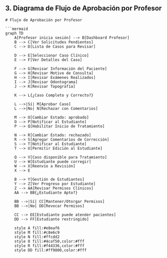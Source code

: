 
## 3. Diagrama de Flujo de Aprobación por Profesor

```mermaid
# Flujo de Aprobación por Profesor

```mermaid
graph TD
    A[Profesor inicia sesión] --> B[Dashboard Profesor]
    B --> C[Ver Solicitudes Pendientes]
    C --> D[Lista de Casos para Revisar]
    
    D --> E[Seleccionar Caso Clínico]
    E --> F[Ver Detalles del Caso]
    
    F --> G[Revisar Información del Paciente]
    G --> H[Revisar Motivo de Consulta]
    H --> I[Revisar Exámenes Realizados]
    I --> J[Revisar Odontograma]
    J --> K[Revisar Topografía]
    
    K --> L{¿Caso Completo y Correcto?}
    
    L -->|Sí| M[Aprobar Caso]
    L -->|No| N[Rechazar con Comentarios]
    
    M --> O[Cambiar Estado: aprobado]
    O --> P[Notificar al Estudiante]
    P --> Q[Habilitar Inicio de Tratamiento]
    
    N --> R[Cambiar Estado: rechazado]
    R --> S[Agregar Comentarios de Corrección]
    S --> T[Notificar al Estudiante]
    T --> U[Permitir Edición al Estudiante]
    
    Q --> V[Caso disponible para Tratamiento]
    U --> W[Estudiante puede corregir]
    W --> X[Reenvío a Revisión]
    X --> E
    
    B --> Y[Gestión de Estudiantes]
    Y --> Z[Ver Progreso por Estudiante]
    Z --> AA[Revisar Permisos Clínicos]
    AA --> BB{¿Estudiante Apto?}
    
    BB -->|Sí| CC[Mantener/Otorgar Permisos]
    BB -->|No| DD[Revocar Permisos]
    
    CC --> EE[Estudiante puede atender pacientes]
    DD --> FF[Estudiante restringido]
    
    style A fill:#e8eaf6
    style M fill:#c8e6c9
    style N fill:#ffcdd2
    style O fill:#4caf50,color:#fff
    style R fill:#f44336,color:#fff
    style DD fill:#ff9800,color:#fff